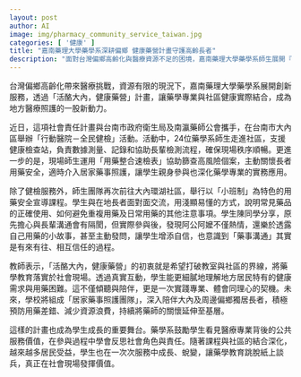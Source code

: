 ```yaml
---
layout: post
author: AI
image: img/pharmacy_community_service_taiwan.jpg
categories: [ '健康' ]
title: "嘉南藥理大學藥學系深耕偏鄉 健康藥營計畫守護高齡長者"
description: "面對台灣偏鄉高齡化與醫療資源不足的困境，嘉南藥理大學藥學系師生展開『活酪大內，健康藥營』社會責任計畫，深入台南大內區社區，結合行動健檢與用藥安全宣導，協助長者篩查高風險個案，推廣正確用藥知識。透過真實互動，學生除提升實務能力，也深化對公共服務與社會責任的認同，在服務中成長，為地方健康注入新力量。"
---
```

台灣偏鄉高齡化帶來醫療挑戰，資源有限的現況下，嘉南藥理大學藥學系展開創新服務，透過「活酪大內，健康藥營」計畫，讓藥學專業與社區健康實際結合，成為地方醫療照護的一股新動力。

近日，這項社會責任計畫與台南市政府衛生局及南瀛藥師公會攜手，在台南市大內區舉辦「行動醫院－全民健檢」活動。活動中，24位藥學系師生走進社區，支援健康檢查站，負責數據測量、記錄和協助長輩檢測流程，確保現場秩序順暢。更進一步的是，現場師生運用「用藥整合速檢表」協助篩查高風險個案，主動關懷長者用藥安全，適時介入居家藥事照護，讓學生親身參與也深化藥學專業的實務應用。

除了健檢服務外，師生團隊再次前往大內環湖社區，舉行以「小班制」為特色的用藥安全宣導課程。學生與在地長者面對面交流，用淺顯易懂的方式，說明常見藥品的正確使用、如何避免重複用藥及日常用藥的其他注意事項。學生陳同學分享，原先擔心與長輩溝通會有隔閡，但實際參與後，發現阿公阿嬤不僅熱情，還樂於透露自己用藥的小故事，甚至主動發問，讓學生增添自信，也意識到「藥事溝通」其實是有來有往、相互信任的過程。

教師表示，「活酪大內，健康藥營」的初衷就是希望打破教室與社區的界線，將藥學教育落實於社會現場。透過真實互動，學生能更細膩地理解地方居民特有的健康需求與用藥困難。這不僅傾聽與陪伴，更是一次實踐專業、體會同理心的契機。未來，學校將組成「居家藥事照護團隊」，深入陪伴大內及周邊偏鄉獨居長者，積極預防用藥差錯、減少資源浪費，持續將藥師的關懷延伸至基層。

這樣的計畫也成為學生成長的重要舞台。藥學系鼓勵學生看見醫療專業背後的公共服務價值，在參與過程中學會反思社會角色與責任。隨著課程與社區的結合深化，越來越多居民受益，學生也在一次次服務中成長、蛻變，讓藥學教育跳脫紙上談兵，真正在社會現場發揮價值。